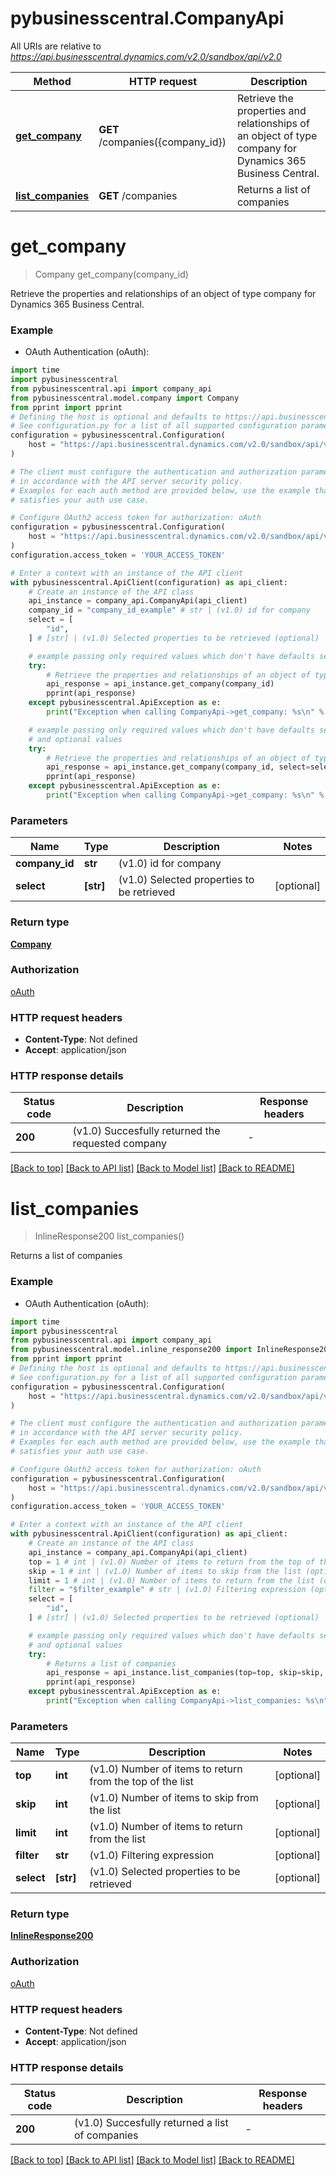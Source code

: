 # pybusinesscentral.CompanyApi

All URIs are relative to *https://api.businesscentral.dynamics.com/v2.0/sandbox/api/v2.0*

Method | HTTP request | Description
------------- | ------------- | -------------
[**get_company**](CompanyApi.md#get_company) | **GET** /companies({company_id}) | Retrieve the properties and relationships of an object of type company for Dynamics 365 Business Central.
[**list_companies**](CompanyApi.md#list_companies) | **GET** /companies | Returns a list of companies


# **get_company**
> Company get_company(company_id)

Retrieve the properties and relationships of an object of type company for Dynamics 365 Business Central.

### Example

* OAuth Authentication (oAuth):
```python
import time
import pybusinesscentral
from pybusinesscentral.api import company_api
from pybusinesscentral.model.company import Company
from pprint import pprint
# Defining the host is optional and defaults to https://api.businesscentral.dynamics.com/v2.0/sandbox/api/v2.0
# See configuration.py for a list of all supported configuration parameters.
configuration = pybusinesscentral.Configuration(
    host = "https://api.businesscentral.dynamics.com/v2.0/sandbox/api/v2.0"
)

# The client must configure the authentication and authorization parameters
# in accordance with the API server security policy.
# Examples for each auth method are provided below, use the example that
# satisfies your auth use case.

# Configure OAuth2 access token for authorization: oAuth
configuration = pybusinesscentral.Configuration(
    host = "https://api.businesscentral.dynamics.com/v2.0/sandbox/api/v2.0"
)
configuration.access_token = 'YOUR_ACCESS_TOKEN'

# Enter a context with an instance of the API client
with pybusinesscentral.ApiClient(configuration) as api_client:
    # Create an instance of the API class
    api_instance = company_api.CompanyApi(api_client)
    company_id = "company_id_example" # str | (v1.0) id for company
    select = [
        "id",
    ] # [str] | (v1.0) Selected properties to be retrieved (optional)

    # example passing only required values which don't have defaults set
    try:
        # Retrieve the properties and relationships of an object of type company for Dynamics 365 Business Central.
        api_response = api_instance.get_company(company_id)
        pprint(api_response)
    except pybusinesscentral.ApiException as e:
        print("Exception when calling CompanyApi->get_company: %s\n" % e)

    # example passing only required values which don't have defaults set
    # and optional values
    try:
        # Retrieve the properties and relationships of an object of type company for Dynamics 365 Business Central.
        api_response = api_instance.get_company(company_id, select=select)
        pprint(api_response)
    except pybusinesscentral.ApiException as e:
        print("Exception when calling CompanyApi->get_company: %s\n" % e)
```


### Parameters

Name | Type | Description  | Notes
------------- | ------------- | ------------- | -------------
 **company_id** | **str**| (v1.0) id for company |
 **select** | **[str]**| (v1.0) Selected properties to be retrieved | [optional]

### Return type

[**Company**](Company.md)

### Authorization

[oAuth](../README.md#oAuth)

### HTTP request headers

 - **Content-Type**: Not defined
 - **Accept**: application/json


### HTTP response details
| Status code | Description | Response headers |
|-------------|-------------|------------------|
**200** | (v1.0) Succesfully returned the requested company |  -  |

[[Back to top]](#) [[Back to API list]](../README.md#documentation-for-api-endpoints) [[Back to Model list]](../README.md#documentation-for-models) [[Back to README]](../README.md)

# **list_companies**
> InlineResponse200 list_companies()

Returns a list of companies

### Example

* OAuth Authentication (oAuth):
```python
import time
import pybusinesscentral
from pybusinesscentral.api import company_api
from pybusinesscentral.model.inline_response200 import InlineResponse200
from pprint import pprint
# Defining the host is optional and defaults to https://api.businesscentral.dynamics.com/v2.0/sandbox/api/v2.0
# See configuration.py for a list of all supported configuration parameters.
configuration = pybusinesscentral.Configuration(
    host = "https://api.businesscentral.dynamics.com/v2.0/sandbox/api/v2.0"
)

# The client must configure the authentication and authorization parameters
# in accordance with the API server security policy.
# Examples for each auth method are provided below, use the example that
# satisfies your auth use case.

# Configure OAuth2 access token for authorization: oAuth
configuration = pybusinesscentral.Configuration(
    host = "https://api.businesscentral.dynamics.com/v2.0/sandbox/api/v2.0"
)
configuration.access_token = 'YOUR_ACCESS_TOKEN'

# Enter a context with an instance of the API client
with pybusinesscentral.ApiClient(configuration) as api_client:
    # Create an instance of the API class
    api_instance = company_api.CompanyApi(api_client)
    top = 1 # int | (v1.0) Number of items to return from the top of the list (optional)
    skip = 1 # int | (v1.0) Number of items to skip from the list (optional)
    limit = 1 # int | (v1.0) Number of items to return from the list (optional)
    filter = "$filter_example" # str | (v1.0) Filtering expression (optional)
    select = [
        "id",
    ] # [str] | (v1.0) Selected properties to be retrieved (optional)

    # example passing only required values which don't have defaults set
    # and optional values
    try:
        # Returns a list of companies
        api_response = api_instance.list_companies(top=top, skip=skip, limit=limit, filter=filter, select=select)
        pprint(api_response)
    except pybusinesscentral.ApiException as e:
        print("Exception when calling CompanyApi->list_companies: %s\n" % e)
```


### Parameters

Name | Type | Description  | Notes
------------- | ------------- | ------------- | -------------
 **top** | **int**| (v1.0) Number of items to return from the top of the list | [optional]
 **skip** | **int**| (v1.0) Number of items to skip from the list | [optional]
 **limit** | **int**| (v1.0) Number of items to return from the list | [optional]
 **filter** | **str**| (v1.0) Filtering expression | [optional]
 **select** | **[str]**| (v1.0) Selected properties to be retrieved | [optional]

### Return type

[**InlineResponse200**](InlineResponse200.md)

### Authorization

[oAuth](../README.md#oAuth)

### HTTP request headers

 - **Content-Type**: Not defined
 - **Accept**: application/json


### HTTP response details
| Status code | Description | Response headers |
|-------------|-------------|------------------|
**200** | (v1.0) Succesfully returned a list of companies |  -  |

[[Back to top]](#) [[Back to API list]](../README.md#documentation-for-api-endpoints) [[Back to Model list]](../README.md#documentation-for-models) [[Back to README]](../README.md)

